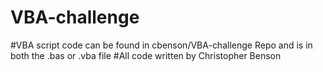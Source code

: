 # VBA-challenge
#VBA script code can be found in cbenson/VBA-challenge Repo and is in both the .bas or .vba file
#All code written by Christopher Benson
